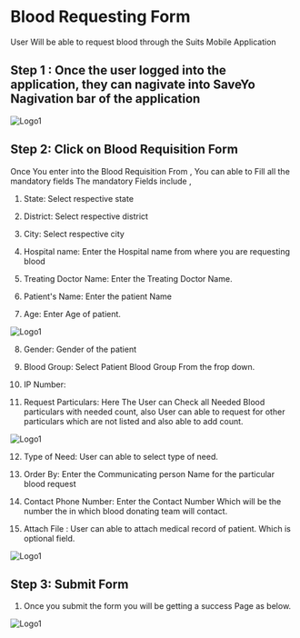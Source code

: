 # Blood Requesting Form

User Will be able to request blood through the Suits Mobile Application

## Step 1 : Once the user logged into the application, they can nagivate into SaveYo Nagivation bar of the application

![Logo1](./images/mobile/serach-blood-donor/blooddonor1.jpg)

## Step 2: Click on Blood Requisition Form

Once You enter into the Blood Requisition From , You can able to Fill all the mandatory fields
The mandatory Fields include ,

1. State: Select respective state

2. District: Select respective district

3. City: Select respective city

4. Hospital name: Enter the Hospital name from where you are requesting blood

5. Treating Doctor Name: Enter the Treating Doctor Name.

6. Patient's Name: Enter the patient Name

7. Age: Enter Age of patient.

![Logo1](./images/mobile/requesting-blood/bloodrequest1.jpg)

8. Gender: Gender of the patient

9. Blood Group: Select Patient Blood Group From the frop down.

10. IP Number:

11. Request Particulars: Here The User can Check all Needed Blood particulars with needed count, also User can able to request for other particulars which are not listed and also able to add count.

![Logo1](./images/mobile/requesting-blood/bloodrequest2.jpg)

12. Type of Need: User can able to select type of need.

13. Order By: Enter the Communicating person Name for the particular blood request

14. Contact Phone Number: Enter the Contact Number Which will be the number the in which blood donating team will contact.

15. Attach File : User can able to attach medical record of patient. Which is optional field.

![Logo1](./images/mobile/requesting-blood/bloodrequest3.jpg)

## Step 3: Submit Form

1.  Once you submit the form you will be getting a success Page as below.

![Logo1](./images/mobile/requesting-blood/bloodrequest4.jpg)
